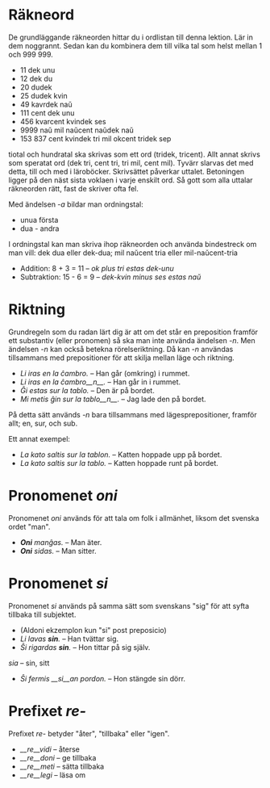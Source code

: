 # Räkneord

De grundläggande räkneorden hittar du i ordlistan till denna lektion. Lär in dem noggrannt. Sedan kan du kombinera dem till vilka tal som helst mellan 1 och 999 999. 

- 11 dek unu
- 12 dek du
- 20 dudek
- 25 dudek kvin
- 49 kavrdek naŭ
- 111 cent dek unu
- 456 kvarcent kvindek ses
- 9999 naŭ mil naŭcent naŭdek naŭ
- 153 837 cent kvindek tri mil okcent tridek sep

tiotal och hundratal ska skrivas som ett ord (tridek, tricent). Allt annat skrivs som speratat ord (dek tri, cent tri, tri mil, cent mil). Tyvärr slarvas det med detta, till och med i läroböcker. Skrivsättet påverkar uttalet. Betoningen ligger på den näst sista voklaen i varje enskilt ord. Så gott som alla uttalar räkneorden rätt, fast de skriver ofta fel. 

Med ändelsen *-a* bildar man ordningstal:

- unua första
- dua - andra

I ordningstal kan man skriva ihop räkneorden och använda bindestreck om man vill: dek dua eller dek-dua; mil naŭcent tria eller mil-naŭcent-tria

- Addition:      8 + 3 = 11 – *ok plus tri estas dek-unu*
- Subtraktion:   15 - 6 = 9 – *dek-kvin minus ses estas naŭ*

# Riktning

Grundregeln som du radan lärt dig är att om det står en preposition framför ett substantiv (eller pronomen) så ska man inte använda ändelsen *-n*. Men ändelsen *-n* kan också betekna rörelseriktning. Då kan *-n* användas tillsammans med prepositioner för att skilja mellan läge och riktning.

- *Li iras en la ĉambro.* – Han går (omkring) i rummet.
- *Li iras en la ĉambro__n__.* – Han går in i rummet.
- *Ĝi estas sur la tablo.* – Den är på bordet.
- *Mi metis ĝin sur la tablo__n__.* – Jag lade den på bordet.
 
På detta sätt används *-n* bara tillsammans med lägesprepositioner, framför allt; en, sur, och sub.

Ett annat exempel:

- *La kato saltis sur la tablon.* – Katten hoppade upp på bordet.
- *La kato saltis sur la tablo.* – Katten hoppade runt på bordet.

# Pronomenet *oni*

Pronomenet *oni* används för att tala om folk i allmänhet, liksom det svenska ordet "man".

- *__Oni__ manĝas.* – Man äter.
- *__Oni__ sidas.* – Man sitter.
 

# Pronomenet *si*

Pronomenet *si* används på samma sätt som svenskans "sig" för att syfta tillbaka till subjektet.

- (Aldoni ekzemplon kun "si" post preposicio)
- *Li lavas __sin__.* – Han tvättar sig.
- *Ŝi rigardas __sin__.* – Hon tittar på sig själv.

 *sia* – sin, sitt
 
 - *Ŝi fermis __si__an pordon.* – Hon stängde sin dörr. 

# Prefixet *re-*

Prefixet *re-* betyder "åter", "tillbaka" eller "igen".

- *__re__vidi* – återse
- *__re__doni* – ge tillbaka
- *__re__meti* – sätta tillbaka
- *__re__legi* – läsa om

 
